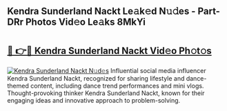 ## Kendra Sunderland Nackt Le𝚊k𝚎d N𝚞𝚍es - Part-DRr Photos Vid𝚎o Le𝚊ks 8MkYi

# <h2><a href="http://fb4uq3f.evod.top/?m=Kendra+Sunderland+Nackt">🔗 👉🔴 Kendra Sunderland Nackt Vid𝚎o Ph𝚘t𝚘s</a></h2>

[![Kendra Sunderland Nackt N𝚞d𝚎s](https://i.imgur.com/8V9OHl7.gif)](http://fb4uq3f.evod.top/?m=Kendra+Sunderland+Nackt)
Influential social media influencer Kendra Sunderland Nackt, recognized for sharing lifestyle and dance-themed content, including dance trend performances and mini vlogs. Thought-provoking thinker Kendra Sunderland Nackt, known for their engaging ideas and innovative approach to problem-solving. 
